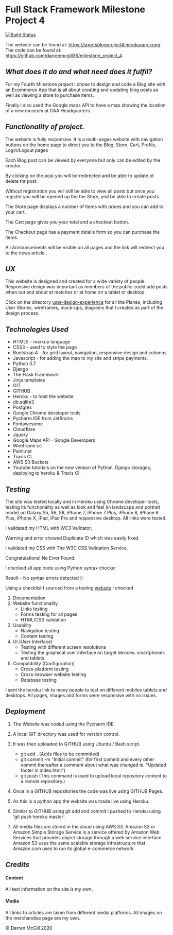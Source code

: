 # **Full Stack Framework Milestone Project 4**

[![Build Status](https://travis-ci.org/darrenmcgill35/milestone_project_4.svg?branch=master)](https://travis-ci.org/darrenmcgill35/milestone_project_4)

The website can be found at: https://sportsblogproject4.herokuapp.com/
The code can be found at: https://github.com/darrenmcgill35/milestone_project_4

## *What does it do and what need does it fulfil?*

For my Fourth Milestone project I chose to design and code a Blog site with an Ecommerce App that is all 
about creating and updating blog posts as well as viewing a store to purchase items.

Finally I also used the Google maps API to have a map showing the location of a new museum at GAA Headquarters . 


## *Functionality of project.*

The website is fully responsive. It is a multi-pages website with navigation buttons on the home page to 
direct you to the Blog, Store, Cart, Profile, Login/Logout pages  

Each Blog post can be viewed by everyone but only can be edited by the creator.

By clicking on the post you will be redirected and be able to update ot delete thr post. 

Without registration you will still be able to view all posts but once you register you will be opened up the the 
Store, and be able to create posts.

The Store page displays a number of Items with prices and you can add to your cart. 

The Cart page gives you your total and a checkout button.

The Checkout page has a payment details form so you can purchase the items.

All Announcements will be visible on all pages and the link will redirect you to the news article . 


## *UX*

This website is designed and created for a wide variety of people.
Responsive design was important as members of the public could add posts 
when out and about at matches or at home on a tablet or desktop.  

Click on the directory [user-design-experience](https://github.com/darrenmcgill35/milestone_project_4/tree/master/media/user-design-experience) for all the Planes, 
including User Stories, wireframes, mock-ups, diagrams that I created as part 
of the design process.


## *Technologies Used*

* HTML5 - markup language
* CSS3 - used to style the page
* Bootstrap 4 - for grid layout, navigation, responsive design and columns
* Javascript - for adding the map to my site and stripe payments. 
* Python 3.7
* Django
* The Flask Framework
* Jinja templates
* GIT
* GITHUB
* Heroku - to host the website
* db.sqlite3
* Postgres
* Google Chrome developer tools
* Pycharm IDE from JetBrains
* Fontawesome
* Cloudflare
* Jquery
* Google Maps API - Google Developers
* Wireframe.cc
* Paint.net
* Travis CI
* AWS S3 Buckets
* Youtube tutorials on the new version of Python, Django storages, deploying to heroku & Travis CI.


## *Testing*

The site was tested locally and in Heroku using Chrome developer tools, 
testing its functionality as well as look and feel
(in landscape and portrait mode) on Galaxy S5, S6, S8, iPhone 7, iPhone 7 Plus, 
iPhone 8, iPhone 8 Plus, iPhone X, iPad, iPad Pro and responsive desktop. 
All links were tested. 

I validated my HTML with WC3 Validator, 

Warning and error showed Duplicate ID which was easily fixed. 

I validated my CSS with The W3C CSS Validation Service,

Congratulations! No Error Found.

I checked all app code using Python syntax checker

Result - No syntax errors detected :)

Using a checklist I sourced from a testing [website](https://geteasyqa.com/qa/test-website/) I checked 
1. Documentation
1. Website functionality
    * Links testing
    * Forms testing for all pages
    * HTML/CSS validation
1. Usability
    * Navigation testing
    * Content testing
1. UI (User Interface) 
    * Testing with different screen resolutions
    * Testing the graphical user interface on target devices: smartphones and tablets.
1. Compatibility (Configuration)
    * Cross-platform testing
    * Cross-browser website testing
    * Database testing
    
I sent the heroku link to many people to test on different mobiles tablets and desktops. 
All pages, images and forms were responsive with no issues. 

 
## *Deployment*

1. The Website was coded using the Pycharm IDE. 
1. A local GIT directory was used for version control. 
1. It was then uploaded to GITHUB using Ubuntu / Bash script. 
    * git add . (Adds files to be committed)
    * git commit -m "Initial commit" (for first commit and every other commit 
      thereafter a comment about what was changed ie. 
      "Updated footer in index.html")
    * git push (This command is used to upload local repository content
      to a remote repository.)
    
1. Once in a GITHUB repositories the code was live using GITHUB Pages. 

1. As this is a python app the website was made live using Heroku.
1. Similar to GITHUB using git add and commit I pushed to Heroku using 
'git push heroku master'. 

1. All media files are stored in the cloud using AWS S3. Amazon S3 or Amazon Simple Storage Service is a 
service offered by Amazon Web Services that provides object storage through a web service interface. 
Amazon S3 uses the same scalable storage infrastructure that Amazon.com uses to run its global e-commerce network.



## *Credits*

#### Content
All text information on the site is my own.
    
#### Media
All links to articles are taken from different media platforms.
All images on the merchandise page are my own.
    
    
© Darren McGill 2020
